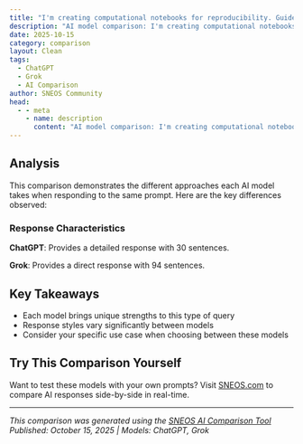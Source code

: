 ```yaml
---
title: "I'm creating computational notebooks for reproducibility. Guide me: 1) Use Jupyter notebooks or R Markdown"
description: "AI model comparison: I'm creating computational notebooks for reproducibility. Guide me: 1) Use Jupyter notebooks or R Ma..."
date: 2025-10-15
category: comparison
layout: Clean
tags:
  - ChatGPT
  - Grok
  - AI Comparison
author: SNEOS Community
head:
  - - meta
    - name: description
      content: "AI model comparison: I'm creating computational notebooks for reproducibility. Guide me: 1) Use Jupyter notebooks or R Markdown..."
---
```


<ChatComparison
  title="I'm creating computational notebooks for reproducibility. Guide me: 1) Use Jupyter notebooks or R Markdown"
  prompt="I'm creating computational notebooks for reproducibility. Guide me: 1) Use Jupyter notebooks or R Markdown"
  :responses='{"ChatGPT": "When choosing between Jupyter Notebooks and R Markdown for reproducibility in computational notebooks, both have their advantages depending on your goals, preferred programming language, and how you plan to share your work. Here\u2019s a guide to help you decide:\n\n### Jupyter Notebooks\n\n**Advantages:**\n- **Language Flexibility:** Jupyter supports multiple languages (Python, R, Julia, etc.) through kernels. This makes it versatile for different tasks.\n- **Interactivity:** Jupyter allows for interactive visualizations, dynamic outputs, and user interaction via widgets, making it very suitable for exploratory data analysis.\n- **Rich Media Support:** You can include text, code, and rich media (like images, videos, and LaTeX equations) in one place, integrating storytelling with coding.\n- **Widely Used in Data Science:** Jupyter is popular in the data science community and integrates well with many Python libraries (e.g., NumPy, pandas, Matplotlib).\n- **Export Options:** You can export notebooks to various formats (HTML, PDF, etc.), making it easy to share results.\n\n**Considerations:**\n- Notebooks can become cumbersome with lots of code cells or complex logic.\n- Version control is more challenging because notebooks are JSON files; merging conflicts in git can be difficult.\n\n### R Markdown\n\n**Advantages:**\n- **Integration with R:** If you primarily use R, R Markdown provides a seamless integration with R\u0027s ecosystem (ggplot2, dplyr, etc.).\n- **Document Type:** R Markdown creates documents that are better suited for reports and publications, easily allowing the inclusion of text, analysis, and results in a formatted manner.\n- **Output Flexibility:** You can knit R Markdown files into multiple formats like HTML, PDF, Word, etc., all from one source document.\n- **Reproducibility Features:** R Markdown has native features for reproducibility, like citations, package versioning, and integration with R version control tools (like renv).\n- **Encourage Best Practices:** The structure encourages a clear separation of code, output, and narrative, which can improve clarity and reproducibility.\n\n**Considerations:**\n- Learning curve if you are not familiar with R and its syntax or with R Markdown formatting.\n- Less interactivity compared to Jupyter during execution; primarily designed for static reports rather than exploratory notebooks.\n\n### Recommendations\n\n- **Use Jupyter Notebooks if:** \n  - You work primarily in Python or prefer a flexible environment that supports multiple languages.\n  - You need interactive visualizations and immediate code execution feedback.\n  - Your focus is on exploratory data analysis and visual storytelling.\n\n- **Use R Markdown if:**\n  - You work mainly in R and need to produce reports or documents.\n  - You want a structured, reproducible workflow that includes both narrative and analysis easily.\n  - You appreciate features that facilitate writing and output formatting tailored for a research audience.\n\n### Conclusion\n\nBoth Jupyter Notebooks and R Markdown serve their purposes well, and the choice ultimately depends on your specific use case, your programming language preference, and how you plan to document and share your work. In environments where both are appropriate, you might even consider using both tools for different parts of your analysis workflow.", "Grok": "### Choosing Between Jupyter Notebooks and R Markdown for Reproducibility\n\nBoth Jupyter notebooks and R Markdown are excellent tools for creating computational notebooks that promote reproducibility in data science, research, and analysis workflows. They allow you to interweave code, execution results, visualizations, and narrative text in a single document. The choice depends on your primary programming language, ecosystem needs, and specific reproducibility goals (e.g., version control, sharing, or automation). I\u0027ll break this down step by step, including pros, cons, and guidance on when to use each.\n\n#### 1. Understand the Basics\n- **Jupyter Notebooks** (often just called Jupyter): An interactive web-based environment primarily associated with Python (via JupyterLab or the classic interface). It supports over 100 kernels for languages like Python, R, Julia, and more. Notebooks are saved as \u0060.ipynb\u0060 files, which are JSON-based and contain code cells, markdown cells, and outputs.\n- **R Markdown** (part of the R ecosystem, via RStudio): A file format that lets you write documents mixing R code, text, and results. It renders to formats like HTML, PDF, Word, or even slides. Files are typically \u0060.Rmd\u0060 and use Markdown syntax with embedded R chunks.\n\nBoth execute code on-the-fly and capture outputs (e.g., plots, tables), making them ideal for reproducible reports. To get started:\n- Install Jupyter via Anaconda (includes Python and JupyterLab) or pip (\u0060pip install notebook\u0060).\n- Install R Markdown via RStudio (free IDE) or the \u0060rmarkdown\u0060 package in R.\n\n#### 2. Pros and Cons for Reproducibility\nReproducibility hinges on factors like environment capture, version control, and ease of re-execution. Here\u0027s a comparison:\n\n| Aspect                  | Jupyter Notebooks                                                                 | R Markdown                                                                        |\n|-------------------------|-----------------------------------------------------------------------------------|-----------------------------------------------------------------------------------|\n| **Primary Language**   | Python (best for ML/AI, data manipulation with pandas/NumPy); supports R via IRkernel | R (ideal for statistics, ggplot2 visualizations, tidyverse workflows)            |\n| **Reproducibility Strengths** | - Easy to share via GitHub (renders directly).\u003Cbr\u003E- Environments via conda or pipfiles.\u003Cbr\u003E- Supports Binder/nbviewer for instant online execution without installation. | - Built-in support for knitting (rendering) with reproducible seeds and packages.\u003Cbr\u003E- Tracks dependencies via \u0060renv\u0060 or \u0060packrat\u0060 for isolated environments.\u003Cbr\u003E- Outputs self-contained documents (e.g., PDF) with embedded code/results. |\n| **Reproducibility Weaknesses** | - Outputs can be non-deterministic if not seeded (e.g., random forests).\u003Cbr\u003E- Relies on external tools (e.g., Papermill) for batch execution; notebooks can become \u0022non-linear\u0022 if cells are out of order. | - More tied to R; multi-language support requires extensions (e.g., via \u0060reticulate\u0060 for Python).\u003Cbr\u003E- Rendering can fail if R packages update incompatibly without locking versions. |\n| **Version Control**    | Good with Git (but binary outputs can bloat repos; use \u0060nbstripout\u0060 to clean).   | Excellent; \u0060.Rmd\u0060 files are plain text, so diffs are clean in Git.                |\n| **Sharing/Collaboration** | High: GitHub integration is seamless; export to HTML/PDF.                        | High: RStudio projects encourage collaboration; integrates with Bookdown for books/websites. |\n| **Learning Curve**     | Beginner-friendly for Python users; interactive execution.                       | Steeper if new to R, but RStudio\u0027s preview makes iteration easy.                  |\n| **Automation/Scripting** | Strong with tools like Voila (for apps) or nbconvert (to scripts/PDF).           | Native via \u0060rmarkdown::render()\u0060; great for reports generated from parameters.   |\n\n#### 3. Guidance: When to Use Each\n- **Choose Jupyter if**:\n  - Your work is Python-centric (e.g., machine learning with scikit-learn, data pipelines with Dask).\n  - You need broad language support or quick prototyping (e.g., in education or exploratory analysis).\n  - Sharing is key: Upload to GitHub, and others can run it via mybinder.org (a free service that creates a Docker-based reproducible environment).\n  - Tips for reproducibility: Use \u0060%load_ext watermark\u0060 to track versions; commit with \u0060.gitignore\u0060 excluding large outputs; parameterize with Papermill for workflows.\n\n- **Choose R Markdown if**:\n  - You\u0027re in the R ecosystem (e.g., statistical modeling, bioinformatics with Bioconductor).\n  - You want polished, publication-ready outputs (e.g., dynamic reports with citations via BibTeX).\n  - Environment control is crucial: Use \u0060renv::init()\u0060 to snapshot your R library for exact replication.\n  - Tips for reproducibility: Set \u0060knitr::opts_chunk$set(echo = TRUE)\u0060 to always show code; use YAML headers for global options like caching; integrate with Quarto (R Markdown\u0027s successor) for modern multi-language support.\n\n- **Hybrid Option**: If your project spans languages, try **Quarto** (quarto.org), which unifies R Markdown and Jupyter syntax. It supports Python, R, Julia, and more, rendering to the same formats with strong reproducibility features (e.g., built-in dependency freezing).\n\n#### 4. Best Practices for Reproducibility in Either Tool\nRegardless of choice, follow these to ensure others can replicate your work:\n- **Document Dependencies**: List packages/versions in a requirements file (e.g., \u0060environment.yml\u0060 for conda in Jupyter; \u0060renv.lock\u0060 for R Markdown).\n- **Seed Randomness**: Always set seeds (e.g., \u0060set.seed(42)\u0060 in R; \u0060np.random.seed(42)\u0060 in Python).\n- **Version Control Everything**: Use Git; avoid committing binary outputs\u2014regenerate them on run.\n- **Test Reproducibility**: Share a minimal example and ask a colleague to run it from scratch.\n- **Tools for Scaling**:\n  - Jupyter: Nbval for validating outputs in CI/CD.\n  - R Markdown: \u0060bookdown\u0060 for multi-notebook projects.\n- **Common Pitfall**: Avoid \u0022magic\u0022 cells or undefined variables\u2014write self-contained notebooks.\n\nIf your project involves specific languages, data types, or outputs (e.g., interactive dashboards), provide more details for tailored advice. Start with a simple \u0022Hello World\u0022 notebook in your preferred tool to experiment!"}' published-date="{DateTime.UtcNow:HH:mm}"
/>

## Analysis

This comparison demonstrates the different approaches each AI model takes when responding to the same prompt. Here are the key differences observed:

### Response Characteristics

**ChatGPT**: Provides a detailed response with 30 sentences. 

**Grok**: Provides a direct response with 94 sentences. 

## Key Takeaways

- Each model brings unique strengths to this type of query
- Response styles vary significantly between models
- Consider your specific use case when choosing between these models

## Try This Comparison Yourself

Want to test these models with your own prompts? Visit [SNEOS.com](https://sneos.com) to compare AI responses side-by-side in real-time.

---

*This comparison was generated using the [SNEOS AI Comparison Tool](https://sneos.com)*
*Published: October 15, 2025 | Models: ChatGPT, Grok*
